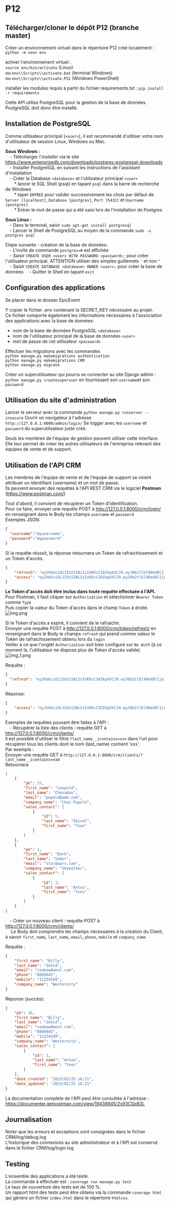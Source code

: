 # P12

## Télécharger/cloner le dépôt P12 (branche master)

Créer un environnement virtuel dans le répertoire P12 créé localement : `python -m venv env`

activer l'environnement virtuel :  
`source env/bin/activate` (Linux)  
ou `env\\Scripts\\activate.bat` (terminal Windows)  
ou `env\\Scripts\\activate.PS1` (Windows PowerShell)

installer les modules requis à partir du fichier requirements.txt : `pip install -r requirements`

Cette API utilise PostgreSQL pour la gestion de la base de données. 
PostgreSQL doit donc être installé.

## Installation de PostgreSQL

Comme utilisateur principal (`<user>`), il est recommandé d'utiliser votre nom d'utilisateur de session Linux, Windows ou Mac.  


**Sous Windows :**  
&emsp;- Télécharger l'_installer_ via le site https://www.enterprisedb.com/downloads/postgres-postgresql-downloads  
&emsp;- Installer PostgreSQL en suivant les instructions de l'assistant 
d'installation  
&emsp;- Créer la Database `<database>` et l'utilisateur principal `<user>`  
&emsp;&emsp;* lancer le SQL Shell (psql) en tapant `psql` dans la barre de 
recherche de Windows  
&emsp;&emsp;* taper `ENTREE` pour valider successivement les choix par défaut de 
`Server [localhost]`, `Database [postgres]`, `Port [5432]` et `Username 
[postgres]`  
&emsp;&emsp;* Entrer le mot de passe qui a été saisi lors de l'installation de 
Postgres  
  
**Sous Linux :**  
&emsp;- Dans le terminal, saisir `sudo apt-get install postgresql`  
&emsp;- Lancer le Shell de PostgreSQL au moyen de la commande `sudo -u postgres psql`  

Etape suivante - création de la base de données:  
&emsp;- L'invite de commande `postgres=#` est affichée   
&emsp;- Saisir `CREATE USER <user> WITH PASSWORD <password>;` pour créer 
l'utilisateur principal. ATTENTION utiliser des simples guillemets `'` et non `"`
&emsp;- Saisir `CREATE DATABASE <database> OWNER <user>;` pour créer la base de données
&emsp;- Quitter le Shell en tapant `exit`  

## Configuration des applications
Se placer dans le dossier EpicEvent

Y copier le fichier .env contenant la SECRET_KEY nécessaire au projet.  
Ce fichier comporte également les informations nécessaires à l'association des applications avec la base de données:  
- nom de la base de données PostgreSQL `<database>`
- nom de l'utilisateur principal de la base de données `<user>`
- mot de passe de cet utilisateur `<password>`

Effectuer les migrations avec les commandes  
`python manage.py makemigrations authentication`  
`python manage.py makemigrations CRM`  
`python manage.py migrate`  

Créer un superutilisateur qui pourra se connecter au site Django admin : 
`python manage.py createsuperuser` en fournissant son `username`et son 
`password` 


## Utilisation du site d'administration
Lancer le serveur avec la commande `python manage.py runserver --insecure`
Ouvrir un navigateur à l'adresse `http://127.0.0.1:8000/admin/login/`
Se logger avec les `username` et `password` du superutilisateur juste créé.


Seuls les membres de l'équipe de gestion peuvent utiliser cette interface.  
Elle leur permet de créer les autres utilisateurs de l'entreprise relevant des équipes de vente et de support.  

## Utilisation de l'API CRM

Les membres de l'équipe de vente et de l'équipe de support se voient attribuer un identifiant (username) et un mot de passe.  
Ils peuvent envoyer des requêtes à l'API REST CRM via le logiciel **Postman** (https://www.postman.com/)  

Tout d'abord, il convient de récupérer un Token d'identification.  
Pour ce faire, envoyer une requête POST à http://127.0.0.1:8000/crm/login/ en renseignant dans le Body les champs `username` et `password`  
Exemples JSON: 
```json 
{
  "username":"myusername", 
  "password":"mypassword"
}
```

Si la requête réussit, la réponse retournera un Token de rafraichissement et un Token d'accès.  
```json 
{
    "refresh": "eyJhbGciOiJIUzI1NiIsInR5cCI6IkpXVCJ9.eyJ0b2tlbl90eXBlIjoicmVmcmVzaCIsImV4cCI6MTY3NzQwMjAwMywiaWF0IjoxNjc3MzE1NjAzLCJqdGkiOiJhY2Q2MTJhOTQ0NmQ0ZmI1OTVlY2M5OTMwMmQ4ZTM3ZSIsInVzZXJfaWQiOjE2fQ.ivBzmZfoJpLgsz3kenOVZvQbq_IjqpurkitRe18y-hU",
    "access": "eyJhbGciOiJIUzI1NiIsInR5cCI6IkpXVCJ9.eyJ0b2tlbl90eXBlIjoiYWNjZXNzIiwiZXhwIjoxNjc3MzE5MjAzLCJpYXQiOjE2NzczMTU2MDMsImp0aSI6ImI0NDcyNzJjYThjMTQzMTk4MWFjMDk4ZjhhNTI3YWFmIiwidXNlcl9pZCI6MTZ9.QdkturB4OHwOtL0SBP6bYPKuQ8Q_MSL1qdtBps1Aug0"
}
```

**Le Token d'accès doit être inclus dans toute requête effectuée à l'API.**  
Pour Postman, il faut cliquer sur `Authorization` et sélectionner `Bearer Token` comme `Type`  
Puis copier la valeur du Token d'accès dans le champ `Token` à droite. 
![img.png](img.png)

Si le Token d'accès a expiré, il convient de le rafraichir.  
Envoyer une requête POST à http://127.0.0.1:8000/crm/token/refresh/ en renseignant dans le Body le champs `refresh` qui prend comme valeur le Token de rafraichissement obtenu lors du `login`  
Veiller à ce que l'onglet `Authorization` soit bien configuré sur `No Auth` (à ce moment là, l'utilisateur ne dispose plus de Token d'accès valide)  
![img_1.png](img_1.png)

Requête :
```json
{
  "refresh": "eyJhbGciOiJIUzI1NiIsInR5cCI6IkpXVCJ9.eyJ0b2tlbl90eXBlIjoicmVmcmVzaCIsImV4cCI6MTY3NzQwMjAwMywiaWF0IjoxNjc3MzE1NjAzLCJqdGkiOiJhY2Q2MTJhOTQ0NmQ0ZmI1OTVlY2M5OTMwMmQ4ZTM3ZSIsInVzZXJfaWQiOjE2fQ.ivBzmZfoJpLgsz3kenOVZvQbq_IjqpurkitRe18y-hU"
}
```

Réponse:
```json
{
    "access": "eyJhbGciOiJIUzI1NiIsInR5cCI6IkpXVCJ9.eyJ0b2tlbl90eXBlIjoiYWNjZXNzIiwiZXhwIjoxNjc3MzE5NzgwLCJpYXQiOjE2NzczMTU2MDMsImp0aSI6IjcxNDhiNjAzZTYxYTRhNTliYTI0YmVjZjQwNjAzZTdkIiwidXNlcl9pZCI6MTZ9.l-fQZof07h6vaJHMBp-Bxd5zsW7VKEdvIspDyNsHQsc"
}
```


Exemples de requêtes pouvant être faites à l'API :  
&emsp;- Récupérer la liste des clients : requête GET à http://127.0.0.1:8000/crm/clients/  
Il est possible d'utiliser le filtre `?last_name__icontains=xxx` dans l'url pour récupérer tous les clients dont le nom (last_name) contient 'xxx'.  
Par exemple :  
Envoyer une requête GET à `http://127.0.0.1:8000/crm/clients/?last_name__icontains=vad`  
Retournera  
```json
[
    {
        "pk": 25,
        "first_name": "Leopold",
        "last_name": "Chevadon",
        "email": "popold@web.com",
        "company_name": "Chez Popold",
        "sales_contact": [
            {
                "id": 5,
                "last_name": "Skivol",
                "first_name": "Yvan"
            }
        ]
    },
    {
        "pk": 1,
        "first_name": "Dark",
        "last_name": "Vador",
        "email": "star@wars.com",
        "company_name": "Skywalker",
        "sales_contact": [
            {
                "id": 3,
                "last_name": "Antou",
                "first_name": "Yves"
            }
        ]
    }
]
```
&emsp;- Créer un nouveau client : requête POST à http://127.0.0.1:8000/crm/clients/  
&emsp; Le Body doit comprendre les champs nécessaires à la création du Client, à savoir `first_name`, `last_name`, `email`, `phone`, `mobile` et `company_name`  

Requête :
```json
{
    "first_name": "Billy",
    "last_name": "Zekid",
    "email": "cowbow@west.com",
    "phone": "8889845",
    "mobile": "11254589",
    "company_name": "Westernity"
}
```

Réponse (succès):
```json
{
    "pk": 38,
    "first_name": "Billy",
    "last_name": "Zekid",
    "email": "cowbow@west.com",
    "phone": "8889845",
    "mobile": "11254589",
    "company_name": "Westernity",
    "sales_contact": [
        {
            "id": 3,
            "last_name": "Antou",
            "first_name": "Yves"
        }
    ],
    "date_created": "2023/02/25 18:21",
    "date_updated": "2023/02/25 18:21"
}
```

La documentation complète de l'API peut être consultée à l'adresse : https://documenter.getpostman.com/view/19438945/2s93CSpB3L


## Journalisation
Noter que les erreurs et exceptions sont consignées dans le fichier CRM/log/debug.log  
L'historique des connexions au site administrateur et à l'API est conservé dans le fichier CRM/log/login.log

## Testing
L'ensemble des applications a été testé.  
La commande à effectuer est : `coverage run manage.py test`  
Le taux de couverture des tests est de 100 %.  
Un rapport html des tests peut être obtenu via la commande `coverage html` qui génère un fichier `index.html` dans le répertoire `htmlcov`.  
